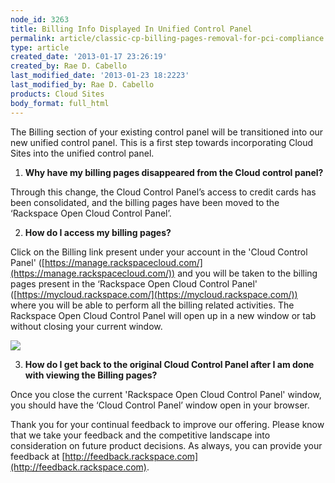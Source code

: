 ```yaml
---
node_id: 3263
title: Billing Info Displayed In Unified Control Panel
permalink: article/classic-cp-billing-pages-removal-for-pci-compliance
type: article
created_date: '2013-01-17 23:26:19'
created_by: Rae D. Cabello
last_modified_date: '2013-01-23 18:2223'
last_modified_by: Rae D. Cabello
products: Cloud Sites
body_format: full_html
---
```


 The Billing section of your existing control panel will be transitioned
into our new unified control panel. This is a first step towards
incorporating Cloud Sites into the unified control panel.

1. **Why have my billing pages disappeared from the Cloud control
panel?**

Through this change, the Cloud Control Panel&rsquo;s access to credit cards
has been consolidated, and the billing pages have been moved to the
&lsquo;Rackspace Open Cloud Control Panel&rsquo;.

2. **How do I access my billing pages?**

Click on the Billing link present under your account in the 'Cloud
Control Panel'
([https://manage.rackspacecloud.com/](https://manage.rackspacecloud.com/)) and
you will be taken to the billing pages present in the &lsquo;Rackspace Open
Cloud Control Panel'
([https://mycloud.rackspace.com/](https://mycloud.rackspace.com/)) where
you will be able to perform all the billing related activities. The
Rackspace Open Cloud Control Panel will open up in a new window or tab
without closing your current window. 

![](/knowledge_center/sites/default/files/styles/full_width/public/field/image/billingflow.png)

3. **How do I get back to the original Cloud Control Panel after I am
done with viewing the Billing pages?**

Once you close the current 'Rackspace Open Cloud Control Panel' window,
you should have the &lsquo;Cloud Control Panel&rsquo; window open in your browser.

Thank you for your continual feedback to improve our offering. Please
know that we take your feedback and the competitive landscape into
consideration on future product decisions. As always, you can provide
your feedback at
[http://feedback.rackspace.com](http://feedback.rackspace.com).

